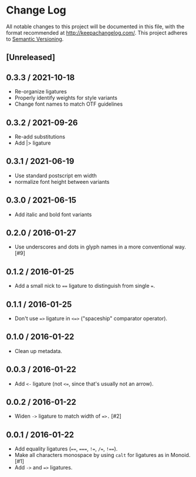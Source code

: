 # Change Log
All notable changes to this project will be documented in this file, with the format recommended at http://keepachangelog.com/.
This project adheres to [Semantic Versioning](http://semver.org/).

## [Unreleased]

## 0.3.3 / 2021-10-18

* Re-organize ligatures
* Properly identify weights for style variants
* Change font names to match OTF guidelines

## 0.3.2 / 2021-09-26

* Re-add substitutions
* Add |> ligature

## 0.3.1 / 2021-06-19

* Use standard postscript em width
* normalize font height between variants

## 0.3.0 / 2021-06-15

* Add italic and bold font variants

## 0.2.0 / 2016-01-27

* Use underscores and dots in glyph names in a more conventional way. [#9]

## 0.1.2 / 2016-01-25

* Add a small nick to `==` ligature to distinguish from single `=`.

## 0.1.1 / 2016-01-25

* Don't use `=>` ligature in `<=>` ("spaceship" comparator operator).

## 0.1.0 / 2016-01-22

* Clean up metadata.

## 0.0.3 / 2016-01-22

* Add `<-` ligature (not `<=`, since that's usually not an arrow).

## 0.0.2 / 2016-01-22

* Widen `->` ligature to match width of `=>.` [#2]

## 0.0.1 / 2016-01-22

* Add equality ligatures (`==`, `===`, `!=`, `/=`, `!==`).
* Make all characters monospace by using `calt` for ligatures as in Monoid. [#1]
* Add `->` and `=>` ligatures.
